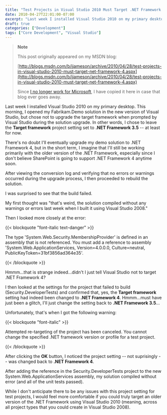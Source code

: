 ```yaml
---
title: "Test Projects in Visual Studio 2010 Must Target .NET Framework 4"
date: 2010-04-27T22:01:00-07:00
excerpt: "Last week I installed Visual Studio 2010 on my primary desktop. This morning, I opened my Fabrikam.Demo solution in the new version of Visual Studio, but chose not to upgrade the target framework when prompted by Visual Studio during the solution upgrade..."
draft: true
categories: ["Development"]
tags: ["Core Development", "Visual Studio"]
---
```


> **Note**
>
> This post originally appeared on my MSDN blog:
>
> [http://blogs.msdn.com/b/jjameson/archive/2010/04/28/test-projects-in-visual-studio-2010-must-target-net-framework-4.aspx](http://blogs.msdn.com/b/jjameson/archive/2010/04/28/test-projects-in-visual-studio-2010-must-target-net-framework-4.aspx)
>
> Since [I no longer work for Microsoft](/blog/jjameson/2011/09/02/last-day-with-microsoft), I have copied it here in case that blog ever goes away.

Last week I installed Visual Studio 2010 on my primary desktop. This morning, I opened my Fabrikam.Demo solution in the new version of Visual Studio, but chose not to upgrade the target framework when prompted by Visual Studio during the solution upgrade. In other words, I chose to leave the **Target framework** project setting set to **.NET Framework 3.5** -- at least for now.

There's no doubt I'll eventually upgrade my demo solution to .NET Framework 4, but in the short term, I imagine that I'll still be working primarily with the older version of the .NET Framework, especially since I don't believe SharePoint is going to support .NET Framework 4 anytime soon.

After viewing the conversion log and verifying that no errors or warnings occurred during the upgrade process, I then proceeded to rebuild the solution.

I was surprised to see that the build failed.

My first thought was "that's weird, the solution compiled without any warnings or errors last week when I built it using Visual Studio 2008."

Then I looked more closely at the error:

{{< blockquote "font-italic text-danger" >}}

The type 'System.Web.Security.MembershipProvider' is defined in an assembly that is not referenced. You must add a reference to assembly 'System.Web.ApplicationServices, Version=4.0.0.0, Culture=neutral, PublicKeyToken=31bf3856ad364e35'.

{{< /blockquote >}}

Hmmm...that is strange indeed...didn't I just tell Visual Studio not to target .NET Framework 4?

I then looked at the settings for the project that failed to build (Security.DeveloperTests) and confirmed that, yes, the **Target framework** setting had indeed been changed to **.NET Framework 4**. Hmmm...must have just been a glitch, I'll just change the setting back to **.NET Framework 3.5**...

Unfortunately, that's when I got the following warning:

{{< blockquote "font-italic" >}}

Attempted re-targeting of the project has been canceled. You cannot change the specified .NET framework version or profile for a test project.

{{< /blockquote >}}

After clicking the **OK** button, I noticed the project setting -- not suprisingly -- was changed back to **.NET Framework 4**.

After adding the reference in the Security.DeveloperTests project to the new System.Web.ApplicationServices assembly, my solution compiled without error (and all of the unit tests passed).

While I don't anticipate there to be any issues with this project setting for test projects, I would feel more comfortable if you could truly target an older version of the .NET Framework using Visual Studio 2010 (meaning, across all project types that you could create in Visual Studio 2008).

